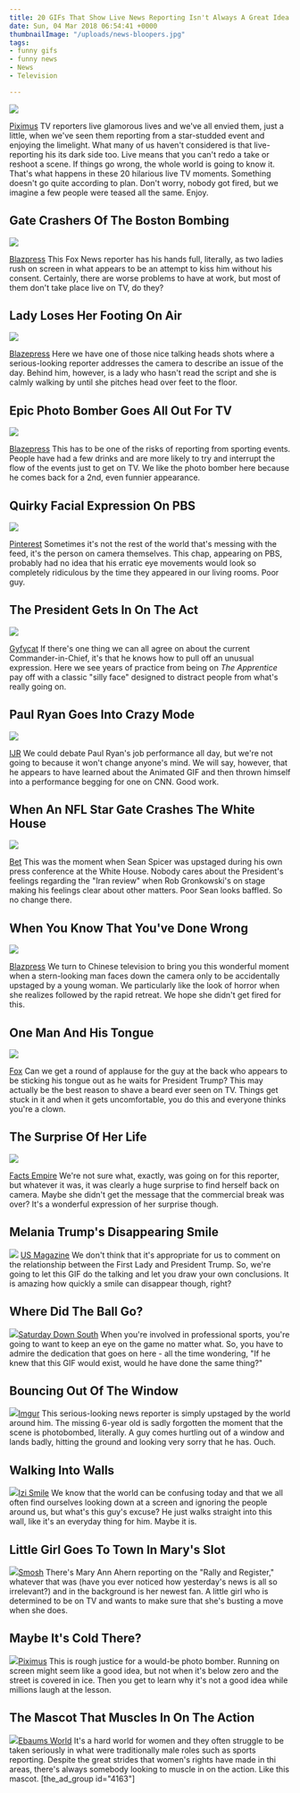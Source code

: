 ```yaml
---
title: 20 GIFs That Show Live News Reporting Isn't Always A Great Idea
date: Sun, 04 Mar 2018 06:54:41 +0000
thumbnailImage: "/uploads/news-bloopers.jpg"
tags:
- funny gifs
- funny news
- News
- Television

---
```

![](http://newsattorneys.staging.wpengine.com/wp-content/uploads/2018/03/ezgif.com-optimize-7.gif)

[Piximus](https://piximus.net/others/these-gifs-captured-the-most-hilarious-news-moments-ever) TV reporters live glamorous lives and we've all envied them, just a little, when we've seen them reporting from a star-studded event and enjoying the limelight. What many of us haven't considered is that live-reporting his its dark side too. Live means that you can't redo a take or reshoot a scene. If things go wrong, the whole world is going to know it. That's what happens in these 20 hilarious live TV moments. Something doesn't go quite according to plan. Don't worry, nobody got fired, but we imagine a few people were teased all the same. Enjoy.

## Gate Crashers Of The Boston Bombing

![](http://newsattorneys.staging.wpengine.com/wp-content/uploads/2018/03/ezgif.com-optimize-1-3.gif)

[Blazpress](https://blazepress.com/2015/01/23-gifs-prove-just-funny-live-tv-can/) This Fox News reporter has his hands full, literally, as two ladies rush on screen in what appears to be an attempt to kiss him without his consent. Certainly, there are worse problems to have at work, but most of them don't take place live on TV, do they?

## Lady Loses Her Footing On Air

![](http://newsattorneys.staging.wpengine.com/wp-content/uploads/2018/03/ezgif.com-optimize-2-4.gif)

[Blazepress](https://blazepress.com/2015/01/23-gifs-prove-just-funny-live-tv-can/) Here we have one of those nice talking heads shots where a serious-looking reporter addresses the camera to describe an issue of the day. Behind him, however, is a lady who hasn't read the script and she is calmly walking by until she pitches head over feet to the floor.

## Epic Photo Bomber Goes All Out For TV

![](http://newsattorneys.staging.wpengine.com/wp-content/uploads/2018/03/ezgif.com-optimize-2-1-3.gif)

[Blazepress](https://blazepress.com/2015/01/23-gifs-prove-just-funny-live-tv-can/) This has to be one of the risks of reporting from sporting events. People have had a few drinks and are more likely to try and interrupt the flow of the events just to get on TV. We like the photo bomber here because he comes back for a 2nd, even funnier appearance.

## Quirky Facial Expression On PBS

![](http://newsattorneys.staging.wpengine.com/wp-content/uploads/2018/03/ezgif.com-optimize-3-3.gif)

[Pinterest](https://www.pinterest.com/pin/338051515770175152/) Sometimes it's not the rest of the world that's messing with the feed, it's the person on camera themselves. This chap, appearing on PBS, probably had no idea that his erratic eye movements would look so completely ridiculous by the time they appeared in our living rooms. Poor guy.

## The President Gets In On The Act

![](http://newsattorneys.staging.wpengine.com/wp-content/uploads/2018/03/ezgif.com-optimize-4-3.gif)

[Gyfycat](https://gfycat.com/gifs/detail/MadeupMarvelousAfricancivet) If there's one thing we can all agree on about the current Commander-in-Chief, it's that he knows how to pull off an unusual expression. Here we see years of practice from being on _The Apprentice_ pay off with a classic "silly face" designed to distract people from what's really going on.

## Paul Ryan Goes Into Crazy Mode

![](http://newsattorneys.staging.wpengine.com/wp-content/uploads/2018/03/Paul-Ryan-2.gif)

[IJR](https://ijr.com/2017/05/880982-paul-ryan-just-discovered-gifs-result-absolutely-amazing/) We could debate Paul Ryan's job performance all day, but we're not going to because it won't change anyone's mind. We will say, however, that he appears to have learned about the Animated GIF and then thrown himself into a performance begging for one on CNN. Good work.

## When An NFL Star Gate Crashes The White House

![](http://newsattorneys.staging.wpengine.com/wp-content/uploads/2018/03/041917-sports-people-scream-over-rob-gronkowski-interrupting-sean-spicer-1.gif)

[Bet](https://www.bet.com/news/sports/2017/04/19/people-scream-over-rob-gronkowski-interrupting-sean-spicer.html) This was the moment when Sean Spicer was upstaged during his own press conference at the White House. Nobody cares about the President's feelings regarding the "Iran review" when Rob Gronkowski's on stage making his feelings clear about other matters. Poor Sean looks baffled. So no change there.

## When You Know That You've Done Wrong

![](http://newsattorneys.staging.wpengine.com/wp-content/uploads/2018/03/funny-live-tv-moments-3-1.gif)

[Blazpress](https://blazepress.com/2015/01/23-gifs-prove-just-funny-live-tv-can/) We turn to Chinese television to bring you this wonderful moment when a stern-looking man faces down the camera only to be accidentally upstaged by a young woman. We particularly like the look of horror when she realizes followed by the rapid retreat. We hope she didn't get fired for this.

## One Man And His Tongue

![](http://newsattorneys.staging.wpengine.com/wp-content/uploads/2018/03/leaders2-1.gif)

[Fox](http://insider.foxnews.com/2017/05/25/leaders-appear-snicker-trump-calls-nato-allies-pay-their-fair-share) Can we get a round of applause for the guy at the back who appears to be sticking his tongue out as he waits for President Trump? This may actually be the best reason to shave a beard ever seen on TV. Things get stuck in it and when it gets uncomfortable, you do this and everyone thinks you're a clown.

## The Surprise Of Her Life

![](http://newsattorneys.staging.wpengine.com/wp-content/uploads/2018/03/Funny-reaction-on-live-tv-1.gif)

[Facts Empire](https://factsempire.com/20-funny-news-bloopers-gifs-will-entertain/funny-reaction-on-live-tv/) We're not sure what, exactly, was going on for this reporter, but whatever it was, it was clearly a huge surprise to find herself back on camera. Maybe she didn't get the message that the commercial break was over? It's a wonderful expression of her surprise though.

## Melania Trump's Disappearing Smile

![](http://newsattorneys.staging.wpengine.com/wp-content/uploads/2018/03/melania-trump-scowling-beea05ae-3a95-4457-bb06-1d03ad494243-1.gif) [US Magazine](https://www.usmagazine.com/celebrity-news/news/melania-trumps-face-falls-after-talking-to-donald-trump-at-inauguration-w462697/) We don't think that it's appropriate for us to comment on the relationship between the First Lady and President Trump. So, we're going to let this GIF do the talking and let you draw your own conclusions. It is amazing how quickly a smile can disappear though, right?

## Where Did The Ball Go?

![](http://newsattorneys.staging.wpengine.com/wp-content/uploads/2018/03/bretlook.0.0-1.gif)[Saturday Down South](https://www.saturdaydownsouth.com/sec-football/) When you're involved in professional sports, you're going to want to keep an eye on the game no matter what. So, you have to admire the dedication that goes on here - all the time wondering, "If he knew that this GIF would exist, would he have done the same thing?"

## Bouncing Out Of The Window

![](http://newsattorneys.staging.wpengine.com/wp-content/uploads/2018/03/zIXtJzx-1.gif)[Imgur](https://i.imgur.com/zIXtJzx) This serious-looking news reporter is simply upstaged by the world around him. The missing 6-year old is sadly forgotten the moment that the scene is photobombed, literally. A guy comes hurtling out of a window and lands badly, hitting the ground and looking very sorry that he has. Ouch.

## Walking Into Walls

![](http://newsattorneys.staging.wpengine.com/wp-content/uploads/2018/03/hilarious_news_and_sports_videobomb_gifs_07-1.gif)[Izi Smile](http://izismile.com/2014/07/24/hilarious_news_and_sports_videobomb_gifs_44_gifs.html) We know that the world can be confusing today and that we all often find ourselves looking down at a screen and ignoring the people around us, but what's this guy's excuse? He just walks straight into this wall, like it's an everyday thing for him. Maybe it is.

## Little Girl Goes To Town In Mary's Slot

![](http://newsattorneys.staging.wpengine.com/wp-content/uploads/2018/03/funny-photobomb-dancing-girl-1.gif)[Smosh](http://www.smosh.com/smosh-pit/photos/funny-photobomb-gifs) There's Mary Ann Ahern reporting on the "Rally and Register," whatever that was (have you ever noticed how yesterday's news is all so irrelevant?) and in the background is her newest fan. A little girl who is determined to be on TV and wants to make sure that she's busting a move when she does.

## Maybe It's Cold There?

![](http://newsattorneys.staging.wpengine.com/wp-content/uploads/2018/03/these-gifs-captured-the-most-hilarious-news-moments-ever-1-1.gif)[Piximus](https://piximus.net/others/these-gifs-captured-the-most-hilarious-news-moments-ever) This is rough justice for a would-be photo bomber. Running on screen might seem like a good idea, but not when it's below zero and the street is covered in ice. Then you get to learn why it's not a good idea while millions laugh at the lesson.

## The Mascot That Muscles In On The Action

![](http://newsattorneys.staging.wpengine.com/wp-content/uploads/2018/03/84224473-1.gif)[Ebaums World](http://www.ebaumsworld.com/pictures/34-of-the-best-of-sports-and-news-videobombs/84224448/) It's a hard world for women and they often struggle to be taken seriously in what were traditionally male roles such as sports reporting. Despite the great strides that women's rights have made in thi areas, there's always somebody looking to muscle in on the action. Like this mascot. \[the_ad_group id="4163"\]